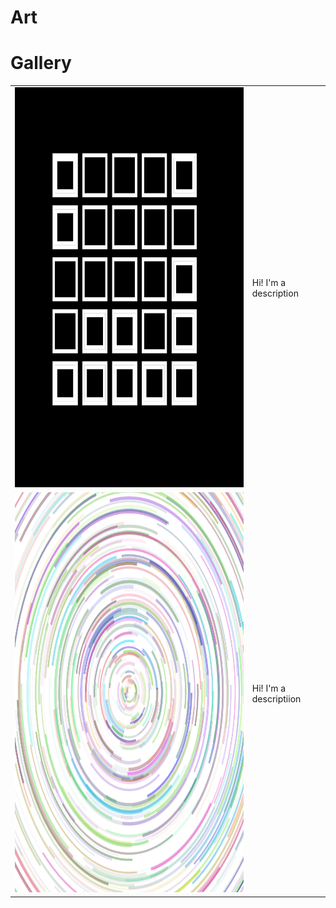 # Art



# Gallery
<table style="width:100%">
  <tr>
    <td> <img src="https://github.com/milioe/Art/blob/main/Files/Images/01.png" alt="foto" width = 640px height = 640px> </td>
    <td> Hi! I'm a description  </td>
  </tr>
  <tr>
    <td> <img src="https://github.com/milioe/Art/blob/main/Files/Images/04.png" alt="foto" width = 640px height = 640px> </td>
    <td> Hi! I'm a descriptiion  </td>
  </tr>
</table>

